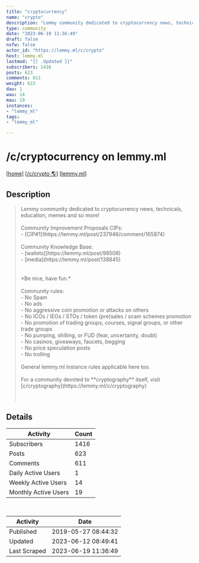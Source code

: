 ```yaml
---
title: "cryptocurrency" 
name: "crypto"
description: "Lemmy community dedicated to cryptocurrency news, technicals, education, memes and so more!Community Improvement Proposals CIPs:- [CIP#1](https://lemmy.ml/post/237946/comment/165874)Community Knowledge Base:- [wallets](https://lemmy.ml/post/98508)- [media](https://lemmy.ml/post/138845)*Be nice, have fun.*Community rules:- No Spam- No ads- No aggressive coin promotion or attacks on others- No ICOs / IEOs / STOs / token (pre)sales / scam schemes promotion- No promotion of trading groups, courses, signal groups, or other trade groups- No pumping, shilling, or FUD (fear, uncertainty, doubt)- No casinos, giveaways, faucets, begging- No price speculation posts- No trollingGeneral lemmy.ml instance rules applicable here too.For a community devoted to **cryptography** itself, visit [c/cryptography](https://lemmy.ml/c/cryptography)"
type: community
date: "2023-06-19 11:36:49"
draft: false
nsfw: false
actor_id: "https://lemmy.ml/c/crypto"
host: lemmy.ml
lastmod: "{[ .Updated }}"
subscribers: 1416
posts: 623
comments: 611
weight: 623
dau: 1
wau: 14
mau: 19
instances:
- "lemmy_ml"
tags: 
- "lemmy_ml"

---
```


# /c/cryptocurrency on lemmy.ml

[[home](/)]
[[/c/crypto 🌎](https://lemmy.ml/c/crypto)]
[[lemmy.ml](/instances/lemmy_ml)]


## Description 

<blockquote class="description">
Lemmy community dedicated to cryptocurrency news, technicals, education, memes and so more!<br><br>Community Improvement Proposals CIPs:<br>- [CIP#1](https://lemmy.ml/post/237946/comment/165874)<br><br>Community Knowledge Base:<br>- [wallets](https://lemmy.ml/post/98508)<br>- [media](https://lemmy.ml/post/138845)<br><br><br>*Be nice, have fun.*<br><br>Community rules:<br>- No Spam<br>- No ads<br>- No aggressive coin promotion or attacks on others<br>- No ICOs / IEOs / STOs / token (pre)sales / scam schemes promotion<br>- No promotion of trading groups, courses, signal groups, or other trade groups<br>- No pumping, shilling, or FUD (fear, uncertainty, doubt)<br>- No casinos, giveaways, faucets, begging<br>- No price speculation posts<br>- No trolling<br><br>General lemmy.ml instance rules applicable here too.<br><br>For a community devoted to **cryptography** itself, visit [c/cryptography](https://lemmy.ml/c/cryptography)<br><br><br>
</blockquote>


## Details

| Activity | Count  |
|----------------------|---|
| Subscribers          | 1416 |
| Posts                | 623  |
| Comments             | 611  |
| Daily Active Users   | 1  |
| Weekly Active Users  | 14  |
| Monthly Active Users | 19  |

<br>

| Activity | Date |
|----------------------|---|
| Published            | 2019-05-27 08:44:32 |
| Updated              | 2023-06-12 08:49:41 |
| Last Scraped         | 2023-06-19 11:36:49 |
